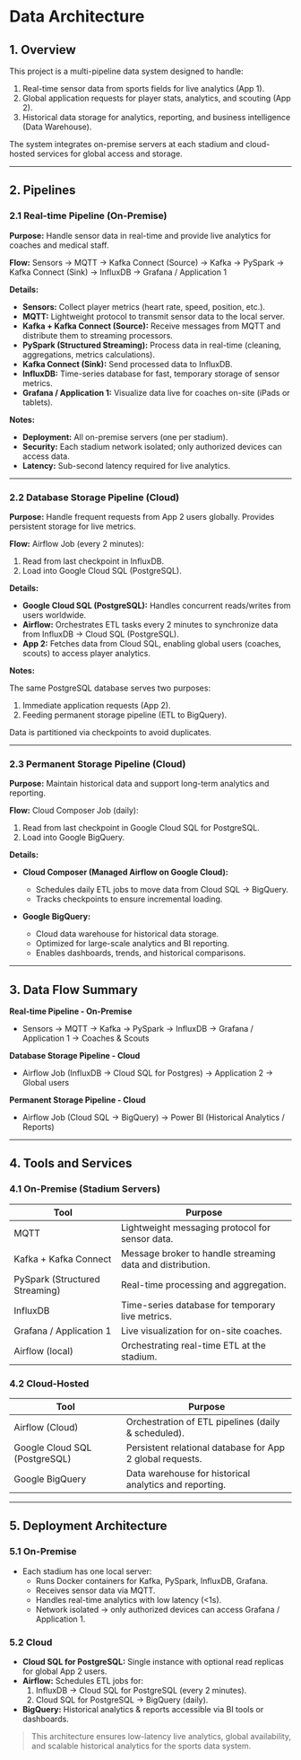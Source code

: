# Data Architecture

## 1. Overview

This project is a multi-pipeline data system designed to handle:

1. Real-time sensor data from sports fields for live analytics (App 1).
2. Global application requests for player stats, analytics, and scouting (App 2).
3. Historical data storage for analytics, reporting, and business intelligence (Data Warehouse).

The system integrates on-premise servers at each stadium and cloud-hosted services for global access and storage.

---

## 2. Pipelines

### 2.1 Real-time Pipeline (On-Premise)

**Purpose:** Handle sensor data in real-time and provide live analytics for coaches and medical staff.

**Flow:**
Sensors → MQTT → Kafka Connect (Source) → Kafka → PySpark → Kafka Connect (Sink) → InfluxDB → Grafana / Application 1

**Details:**

- **Sensors:** Collect player metrics (heart rate, speed, position, etc.).
- **MQTT:** Lightweight protocol to transmit sensor data to the local server.
- **Kafka + Kafka Connect (Source):** Receive messages from MQTT and distribute them to streaming processors.
- **PySpark (Structured Streaming):** Process data in real-time (cleaning, aggregations, metrics calculations).
- **Kafka Connect (Sink):** Send processed data to InfluxDB.
- **InfluxDB:** Time-series database for fast, temporary storage of sensor metrics.
- **Grafana / Application 1:** Visualize data live for coaches on-site (iPads or tablets).

**Notes:**

- **Deployment:** All on-premise servers (one per stadium).
- **Security:** Each stadium network isolated; only authorized devices can access data.
- **Latency:** Sub-second latency required for live analytics.

---

### 2.2 Database Storage Pipeline (Cloud)

**Purpose:** Handle frequent requests from App 2 users globally. Provides persistent storage for live metrics.

**Flow:**
Airflow Job (every 2 minutes):
1. Read from last checkpoint in InfluxDB.
2. Load into Google Cloud SQL (PostgreSQL).

**Details:**

- **Google Cloud SQL (PostgreSQL):** Handles concurrent reads/writes from users worldwide.
- **Airflow:** Orchestrates ETL tasks every 2 minutes to synchronize data from InfluxDB → Cloud SQL (PostgreSQL).
- **App 2:** Fetches data from Cloud SQL, enabling global users (coaches, scouts) to access player analytics.

**Notes:**

The same PostgreSQL database serves two purposes:

1. Immediate application requests (App 2).
2. Feeding permanent storage pipeline (ETL to BigQuery).

Data is partitioned via checkpoints to avoid duplicates.

---

### 2.3 Permanent Storage Pipeline (Cloud)

**Purpose:** Maintain historical data and support long-term analytics and reporting.

**Flow:**
Cloud Composer Job (daily):
1. Read from last checkpoint in Google Cloud SQL for PostgreSQL.
2. Load into Google BigQuery.

**Details:**

- **Cloud Composer (Managed Airflow on Google Cloud):**
  - Schedules daily ETL jobs to move data from Cloud SQL → BigQuery.
  - Tracks checkpoints to ensure incremental loading.

- **Google BigQuery:**
  - Cloud data warehouse for historical data storage.
  - Optimized for large-scale analytics and BI reporting.
  - Enables dashboards, trends, and historical comparisons.

---

## 3. Data Flow Summary

**Real-time Pipeline - On-Premise**
- Sensors → MQTT → Kafka → PySpark → InfluxDB → Grafana / Application 1 → Coaches & Scouts

**Database Storage Pipeline - Cloud**
- Airflow Job (InfluxDB → Cloud SQL for Postgres) → Application 2 → Global users

**Permanent Storage Pipeline - Cloud**
- Airflow Job (Cloud SQL → BigQuery) → Power BI (Historical Analytics / Reports)

---

## 4. Tools and Services

### 4.1 On-Premise (Stadium Servers)

| Tool | Purpose |
|------|----------|
| MQTT | Lightweight messaging protocol for sensor data. |
| Kafka + Kafka Connect | Message broker to handle streaming data and distribution. |
| PySpark (Structured Streaming) | Real-time processing and aggregation. |
| InfluxDB | Time-series database for temporary live metrics. |
| Grafana / Application 1 | Live visualization for on-site coaches. |
| Airflow (local) | Orchestrating real-time ETL at the stadium. |

### 4.2 Cloud-Hosted

| Tool | Purpose |
|------|----------|
| Airflow (Cloud) | Orchestration of ETL pipelines (daily & scheduled). |
| Google Cloud SQL (PostgreSQL) | Persistent relational database for App 2 global requests. |
| Google BigQuery | Data warehouse for historical analytics and reporting. |

---

## 5. Deployment Architecture

### 5.1 On-Premise

- Each stadium has one local server:
  - Runs Docker containers for Kafka, PySpark, InfluxDB, Grafana.
  - Receives sensor data via MQTT.
  - Handles real-time analytics with low latency (<1s).
  - Network isolated → only authorized devices can access Grafana / Application 1.

### 5.2 Cloud

- **Cloud SQL for PostgreSQL:** Single instance with optional read replicas for global App 2 users.
- **Airflow:** Schedules ETL jobs for:
  1. InfluxDB → Cloud SQL for PostgreSQL (every 2 minutes).
  2. Cloud SQL for PostgreSQL → BigQuery (daily).
- **BigQuery:** Historical analytics & reports accessible via BI tools or dashboards.

> This architecture ensures low-latency live analytics, global availability, and scalable historical analytics for the sports data system.
